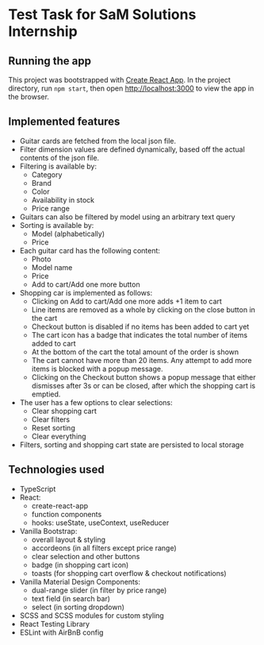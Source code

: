 # Test Task for SaM Solutions Internship

## Running the app

This project was bootstrapped with [Create React App](https://github.com/facebook/create-react-app).
In the project directory, run `npm start`, then open [http://localhost:3000](http://localhost:3000) to view the app in the browser.

## Implemented features

- Guitar cards are fetched from the local json file.
- Filter dimension values are defined dynamically, based off the actual contents of the json file.
- Filtering is available by:
  - Category
  - Brand
  - Color
  - Availability in stock
  - Price range
- Guitars can also be filtered by model using an arbitrary text query
- Sorting is available by:
  - Model (alphabetically)
  - Price
- Each guitar card has the following content:
  - Photo
  - Model name
  - Price
  - Add to cart/Add one more button
- Shopping car is implemented as follows:
  - Clicking on Add to cart/Add one more adds +1 item to cart
  - Line items are removed as a whole by clicking on the close button in the cart
  - Checkout button is disabled if no items has been added to cart yet
  - The cart icon has a badge that indicates the total number of items added to cart
  - At the bottom of the cart the total amount of the order is shown
  - The cart cannot have more than 20 items. Any attempt to add more items is blocked with a popup message.
  - Clicking on the Checkout button shows a popup message that either dismisses after 3s or can be closed, after which the shopping cart is emptied.
- The user has a few options to clear selections:
  - Clear shopping cart
  - Clear filters
  - Reset sorting
  - Clear everything
- Filters, sorting and shopping cart state are persisted to local storage

## Technologies used

- TypeScript
- React:
  - create-react-app
  - function components
  - hooks: useState, useContext, useReducer
- Vanilla Bootstrap:
  - overall layout & styling
  - accordeons (in all filters except price range)
  - clear selection and other buttons
  - badge (in shopping cart icon)
  - toasts (for shopping cart overflow & checkout notifications)
- Vanilla Material Design Components:
  - dual-range slider (in filter by price range)
  - text field (in search bar)
  - select (in sorting dropdown)
- SCSS and SCSS modules for custom styling
- React Testing Library
- ESLint with AirBnB config
